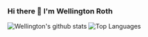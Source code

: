 ### Hi there 👋 I'm Wellington Roth

![Wellington's github stats](https://github-readme-stats.vercel.app/api?username=wellingtonroth&hide=stars)
![Top Languages](https://github-readme-stats.vercel.app/api/top-langs/?username=wellingtonroth&layout=compact)
